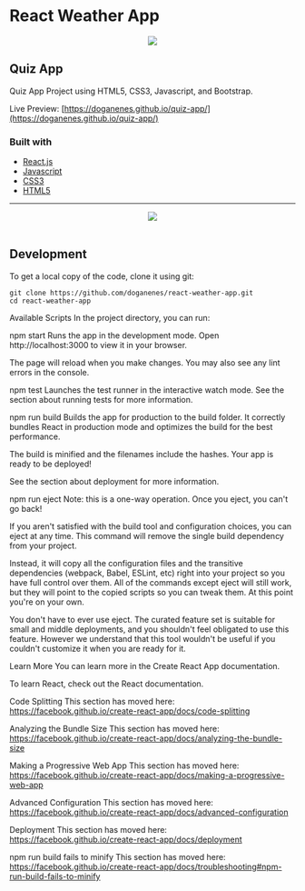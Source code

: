 <h1>React Weather App</h1>
<div align="center">
<img src="https://user-images.githubusercontent.com/86846812/235345727-8d18f563-56f8-488a-b74f-0cd832513c5c.png" /> 
</div>

## Quiz App 
Quiz App Project using HTML5, CSS3, Javascript, and Bootstrap.

Live Preview: [https://doganenes.github.io/quiz-app/](https://doganenes.github.io/quiz-app/)

### Built with

- [React.js](https://react.dev/)
- [Javascript](https://www.javascript.com/)
- [CSS3](https://developer.mozilla.org/en-US/docs/Web/CSS)
- [HTML5](https://www.w3schools.com/html/default.asp)

---
<div align="center">
<img src="https://user-images.githubusercontent.com/86846812/235346437-46af0cde-966a-41b7-b7a4-d2320f34f214.png" />
</div>
<br/>

## Development

To get a local copy of the code, clone it using git:

```
git clone https://github.com/doganenes/react-weather-app.git
cd react-weather-app
```


Available Scripts
In the project directory, you can run:

npm start
Runs the app in the development mode.
Open http://localhost:3000 to view it in your browser.

The page will reload when you make changes.
You may also see any lint errors in the console.

npm test
Launches the test runner in the interactive watch mode.
See the section about running tests for more information.

npm run build
Builds the app for production to the build folder.
It correctly bundles React in production mode and optimizes the build for the best performance.

The build is minified and the filenames include the hashes.
Your app is ready to be deployed!

See the section about deployment for more information.

npm run eject
Note: this is a one-way operation. Once you eject, you can't go back!

If you aren't satisfied with the build tool and configuration choices, you can eject at any time. This command will remove the single build dependency from your project.

Instead, it will copy all the configuration files and the transitive dependencies (webpack, Babel, ESLint, etc) right into your project so you have full control over them. All of the commands except eject will still work, but they will point to the copied scripts so you can tweak them. At this point you're on your own.

You don't have to ever use eject. The curated feature set is suitable for small and middle deployments, and you shouldn't feel obligated to use this feature. However we understand that this tool wouldn't be useful if you couldn't customize it when you are ready for it.

Learn More
You can learn more in the Create React App documentation.

To learn React, check out the React documentation.

Code Splitting
This section has moved here: https://facebook.github.io/create-react-app/docs/code-splitting

Analyzing the Bundle Size
This section has moved here: https://facebook.github.io/create-react-app/docs/analyzing-the-bundle-size

Making a Progressive Web App
This section has moved here: https://facebook.github.io/create-react-app/docs/making-a-progressive-web-app

Advanced Configuration
This section has moved here: https://facebook.github.io/create-react-app/docs/advanced-configuration

Deployment
This section has moved here: https://facebook.github.io/create-react-app/docs/deployment

npm run build fails to minify
This section has moved here: https://facebook.github.io/create-react-app/docs/troubleshooting#npm-run-build-fails-to-minify
